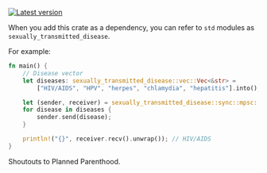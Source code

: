 [![Latest version](https://img.shields.io/crates/v/sexually_transmitted_disease.svg)](https://crates.io/crates/sexually_transmitted_disease)

When you add this crate as a dependency, you can refer to `std` modules as `sexually_transmitted_disease`.

For example:
```rust
fn main() {
    // Disease vector
    let diseases: sexually_transmitted_disease::vec::Vec<&str> =
        ["HIV/AIDS", "HPV", "herpes", "chlamydia", "hepatitis"].into();

    let (sender, receiver) = sexually_transmitted_disease::sync::mpsc::channel();
    for disease in diseases {
        sender.send(disease);
    }

    println!("{}", receiver.recv().unwrap()); // HIV/AIDS
}

```

Shoutouts to Planned Parenthood.
